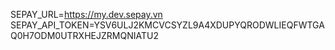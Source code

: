 SEPAY_URL=https://my.dev.sepay.vn
SEPAY_API_TOKEN=YSV6ULJ2KMCVCSYZL9A4XDUPYQRODWLIEQFWTGAQ0H7ODM0UTRXHEJZRMQNIATU2